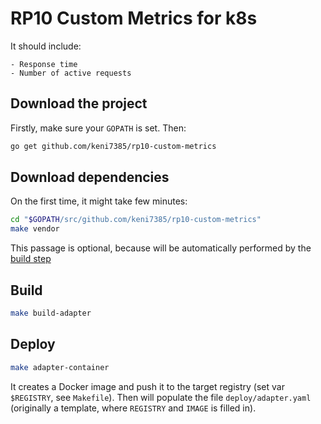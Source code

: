 # RP10 Custom Metrics for k8s

It should include:

    - Response time
    - Number of active requests

## Download the project

Firstly, make sure your `GOPATH` is set. Then:

```bash
go get github.com/keni7385/rp10-custom-metrics
```

## Download dependencies

On the first time, it might take few minutes:

```bash
cd "$GOPATH/src/github.com/keni7385/rp10-custom-metrics"
make vendor
```

This passage is optional, because will be automatically performed by the [build step](#build)

## Build

```bash
make build-adapter
```

## Deploy

```bash
make adapter-container
```

It creates a Docker image and push it to the target registry (set var `$REGISTRY`, see `Makefile`). Then will populate the file `deploy/adapter.yaml` (originally a template, where `REGISTRY` and `IMAGE` is filled in).
